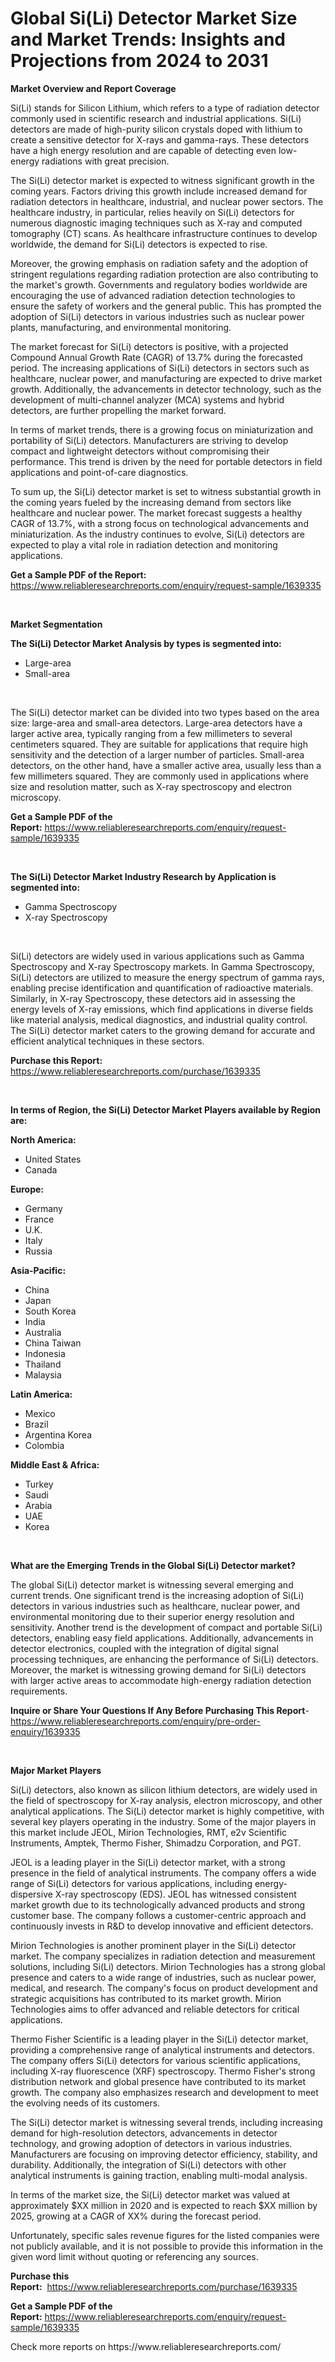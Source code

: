 <p><h1>Global Si(Li) Detector Market Size and Market Trends: Insights and Projections from 2024 to 2031</h1></p><p><strong>Market Overview and Report Coverage</strong></p>
<p><p>Si(Li) stands for Silicon Lithium, which refers to a type of radiation detector commonly used in scientific research and industrial applications. Si(Li) detectors are made of high-purity silicon crystals doped with lithium to create a sensitive detector for X-rays and gamma-rays. These detectors have a high energy resolution and are capable of detecting even low-energy radiations with great precision.</p><p>The Si(Li) detector market is expected to witness significant growth in the coming years. Factors driving this growth include increased demand for radiation detectors in healthcare, industrial, and nuclear power sectors. The healthcare industry, in particular, relies heavily on Si(Li) detectors for numerous diagnostic imaging techniques such as X-ray and computed tomography (CT) scans. As healthcare infrastructure continues to develop worldwide, the demand for Si(Li) detectors is expected to rise.</p><p>Moreover, the growing emphasis on radiation safety and the adoption of stringent regulations regarding radiation protection are also contributing to the market's growth. Governments and regulatory bodies worldwide are encouraging the use of advanced radiation detection technologies to ensure the safety of workers and the general public. This has prompted the adoption of Si(Li) detectors in various industries such as nuclear power plants, manufacturing, and environmental monitoring.</p><p>The market forecast for Si(Li) detectors is positive, with a projected Compound Annual Growth Rate (CAGR) of 13.7% during the forecasted period. The increasing applications of Si(Li) detectors in sectors such as healthcare, nuclear power, and manufacturing are expected to drive market growth. Additionally, the advancements in detector technology, such as the development of multi-channel analyzer (MCA) systems and hybrid detectors, are further propelling the market forward.</p><p>In terms of market trends, there is a growing focus on miniaturization and portability of Si(Li) detectors. Manufacturers are striving to develop compact and lightweight detectors without compromising their performance. This trend is driven by the need for portable detectors in field applications and point-of-care diagnostics.</p><p>To sum up, the Si(Li) detector market is set to witness substantial growth in the coming years fueled by the increasing demand from sectors like healthcare and nuclear power. The market forecast suggests a healthy CAGR of 13.7%, with a strong focus on technological advancements and miniaturization. As the industry continues to evolve, Si(Li) detectors are expected to play a vital role in radiation detection and monitoring applications.</p></p>
<p><strong>Get a Sample PDF of the Report:</strong> <a href="https://www.reliableresearchreports.com/enquiry/request-sample/1639335">https://www.reliableresearchreports.com/enquiry/request-sample/1639335</a></p>
<p>&nbsp;</p>
<p><strong>Market Segmentation</strong></p>
<p><strong>The Si(Li) Detector Market Analysis by types is segmented into:</strong></p>
<p><ul><li>Large-area</li><li>Small-area</li></ul></p>
<p>&nbsp;</p>
<p><p>The Si(Li) detector market can be divided into two types based on the area size: large-area and small-area detectors. Large-area detectors have a larger active area, typically ranging from a few millimeters to several centimeters squared. They are suitable for applications that require high sensitivity and the detection of a larger number of particles. Small-area detectors, on the other hand, have a smaller active area, usually less than a few millimeters squared. They are commonly used in applications where size and resolution matter, such as X-ray spectroscopy and electron microscopy.</p></p>
<p><strong>Get a Sample PDF of the Report:</strong>&nbsp;<a href="https://www.reliableresearchreports.com/enquiry/request-sample/1639335">https://www.reliableresearchreports.com/enquiry/request-sample/1639335</a></p>
<p>&nbsp;</p>
<p><strong>The Si(Li) Detector Market Industry Research by Application is segmented into:</strong></p>
<p><ul><li>Gamma Spectroscopy</li><li>X-ray Spectroscopy</li></ul></p>
<p>&nbsp;</p>
<p><p>Si(Li) detectors are widely used in various applications such as Gamma Spectroscopy and X-ray Spectroscopy markets. In Gamma Spectroscopy, Si(Li) detectors are utilized to measure the energy spectrum of gamma rays, enabling precise identification and quantification of radioactive materials. Similarly, in X-ray Spectroscopy, these detectors aid in assessing the energy levels of X-ray emissions, which find applications in diverse fields like material analysis, medical diagnostics, and industrial quality control. The Si(Li) detector market caters to the growing demand for accurate and efficient analytical techniques in these sectors.</p></p>
<p><strong>Purchase this Report:</strong>&nbsp; <a href="https://www.reliableresearchreports.com/purchase/1639335">https://www.reliableresearchreports.com/purchase/1639335</a></p>
<p>&nbsp;</p>
<p><strong>In terms of Region, the Si(Li) Detector Market Players available by Region are:</strong></p>
<p>
    <p> <strong> North America: </strong>
        <ul>
            <li>United States</li>
            <li>Canada</li>
        </ul>
        </p> 
    <p> <strong> Europe: </strong>
        <ul>
            <li>Germany</li>
            <li>France</li>
            <li>U.K.</li>
            <li>Italy</li>
            <li>Russia</li>
        </ul>
        </p> 
    <p> <strong> Asia-Pacific: </strong>
        <ul>
            <li>China</li>
            <li>Japan</li>
            <li>South Korea</li>
            <li>India</li>
            <li>Australia</li>
            <li>China Taiwan</li>
            <li>Indonesia</li>
            <li>Thailand</li>
            <li>Malaysia</li>
        </ul>
        </p> 
    <p> <strong> Latin America: </strong>
        <ul>
            <li>Mexico</li>
            <li>Brazil</li>
            <li>Argentina Korea</li>
            <li>Colombia</li>
        </ul>
        </p> 
    <p> <strong> Middle East & Africa: </strong>
        <ul>
            <li>Turkey</li>
            <li>Saudi</li>
            <li>Arabia</li>
            <li>UAE</li>
            <li>Korea</li>
        </ul>
    </p>
    </p>
<p>&nbsp;</p>
<p><strong>What are the Emerging Trends in the Global Si(Li) Detector market?</strong></p>
<p><p>The global Si(Li) detector market is witnessing several emerging and current trends. One significant trend is the increasing adoption of Si(Li) detectors in various industries such as healthcare, nuclear power, and environmental monitoring due to their superior energy resolution and sensitivity. Another trend is the development of compact and portable Si(Li) detectors, enabling easy field applications. Additionally, advancements in detector electronics, coupled with the integration of digital signal processing techniques, are enhancing the performance of Si(Li) detectors. Moreover, the market is witnessing growing demand for Si(Li) detectors with larger active areas to accommodate high-energy radiation detection requirements.</p></p>
<p><strong>Inquire or Share Your Questions If Any Before Purchasing This Report</strong>- <a href="https://www.reliableresearchreports.com/enquiry/pre-order-enquiry/1639335">https://www.reliableresearchreports.com/enquiry/pre-order-enquiry/1639335</a></p>
<p>&nbsp;</p>
<p><strong>Major Market Players</strong></p>
<p><p>Si(Li) detectors, also known as silicon lithium detectors, are widely used in the field of spectroscopy for X-ray analysis, electron microscopy, and other analytical applications. The Si(Li) detector market is highly competitive, with several key players operating in the industry. Some of the major players in this market include JEOL, Mirion Technologies, RMT, e2v Scientific Instruments, Amptek, Thermo Fisher, Shimadzu Corporation, and PGT.</p><p>JEOL is a leading player in the Si(Li) detector market, with a strong presence in the field of analytical instruments. The company offers a wide range of Si(Li) detectors for various applications, including energy-dispersive X-ray spectroscopy (EDS). JEOL has witnessed consistent market growth due to its technologically advanced products and strong customer base. The company follows a customer-centric approach and continuously invests in R&D to develop innovative and efficient detectors.</p><p>Mirion Technologies is another prominent player in the Si(Li) detector market. The company specializes in radiation detection and measurement solutions, including Si(Li) detectors. Mirion Technologies has a strong global presence and caters to a wide range of industries, such as nuclear power, medical, and research. The company's focus on product development and strategic acquisitions has contributed to its market growth. Mirion Technologies aims to offer advanced and reliable detectors for critical applications.</p><p>Thermo Fisher Scientific is a leading player in the Si(Li) detector market, providing a comprehensive range of analytical instruments and detectors. The company offers Si(Li) detectors for various scientific applications, including X-ray fluorescence (XRF) spectroscopy. Thermo Fisher's strong distribution network and global presence have contributed to its market growth. The company also emphasizes research and development to meet the evolving needs of its customers.</p><p>The Si(Li) detector market is witnessing several trends, including increasing demand for high-resolution detectors, advancements in detector technology, and growing adoption of detectors in various industries. Manufacturers are focusing on improving detector efficiency, stability, and durability. Additionally, the integration of Si(Li) detectors with other analytical instruments is gaining traction, enabling multi-modal analysis.</p><p>In terms of the market size, the Si(Li) detector market was valued at approximately $XX million in 2020 and is expected to reach $XX million by 2025, growing at a CAGR of XX% during the forecast period.</p><p>Unfortunately, specific sales revenue figures for the listed companies were not publicly available, and it is not possible to provide this information in the given word limit without quoting or referencing any sources.</p></p>
<p><strong>Purchase this Report:</strong>&nbsp;&nbsp;<a href="https://www.reliableresearchreports.com/purchase/1639335">https://www.reliableresearchreports.com/purchase/1639335</a></p>
<p></p>
<p><strong>Get a Sample PDF of the Report:</strong>&nbsp;<a href="https://www.reliableresearchreports.com/enquiry/request-sample/1639335">https://www.reliableresearchreports.com/enquiry/request-sample/1639335</a></p>
<p>Check more reports on https://www.reliableresearchreports.com/</p>